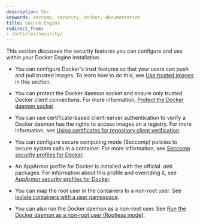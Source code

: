 ```yaml
---
description: Sec
keywords: seccomp, security, docker, documentation
title: Secure Engine
redirect_from:
- /articles/security/
---
```


This section discusses the security features you can configure and use within your Docker Engine installation.

* You can configure Docker's trust features so that your users can push and pull trusted images. To learn how to do this, see [Use trusted images](trust/index.md) in this section.

* You can protect the Docker daemon socket and ensure only trusted Docker client connections. For more information, [Protect the Docker daemon socket](https.md)

* You can use certificate-based client-server authentication to verify a Docker daemon has the rights to access images on a registry. For more information, see [Using certificates for repository client verification](certificates.md).

* You can configure secure computing mode (Seccomp) policies to secure system calls in a container. For more information, see [Seccomp security profiles for Docker](seccomp.md).

* An AppArmor profile for Docker is installed with the official *.deb* packages. For information about this profile and overriding it, see [AppArmor security profiles for Docker](apparmor.md).

* You can map the root user in the containers to a non-root user. See [Isolate containers with a user namespace](userns-remap.md).

* You can also run the Docker daemon as a non-root user. See [Run the Docker daemon as a non-root user (Rootless mode)](rootless.md).